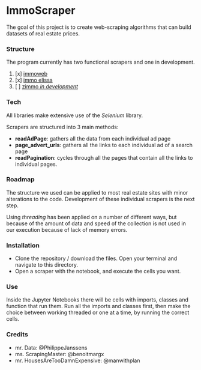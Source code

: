 # ImmoScraper

The goal of this project is to create web-scraping algorithms that can build datasets of real estate prices.

### Structure

The program currently has two functional scrapers and one in development.

1. [x] [immoweb](https://www.immoweb.be/fr)
2. [x] [immo elissa](https://immoelissa.be/)
3. [ ] [zimmo *in development*](https://www.zimmo.be/nl/)

### Tech

All libraries make extensive use of the *Selenium* library.

Scrapers are structured into 3 main methods:

- **readAdPage**: gathers all the data from each individual ad page
- **page_advert_urls**: gathers all the links to each individual ad of a search page
- **readPagination**: cycles through all the pages that contain all the links to individual pages.

### Roadmap

The structure we used can be applied to most real estate sites with minor alterations to the code.
Development of these individual scrapers is the next step.

Using *threading* has been applied on a number of different ways, but because of the amount of data
and speed of the collection is not used in our execution because of lack of memory errors.

### Installation

- Clone the repository / download the files. Open your terminal and navigate to this directory.
- Open a scraper with the notebook, and execute the cells you want.

### Use 

Inside the Jupyter Notebooks there will be cells with imports, classes and function that run them.
Run all the imports and classes first, then make the choice between working threaded or one at a time,
by running the correct cells.

### Credits

- mr. Data: @PhilippeJanssens
- ms. ScrapingMaster: @benoitmargx
- mr. HousesAreTooDamnExpensive: @manwithplan


